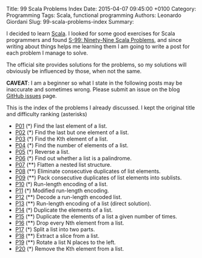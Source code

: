 Title: 99 Scala Problems Index
Date: 2015-04-07 09:45:00 +0100
Category: Programming
Tags: Scala, functional programming
Authors: Leonardo Giordani
Slug: 99-scala-problems-index
Summary:

I decided to learn [Scala](http://www.scala-lang.org/). I looked for some good exercises for Scala programmers and found [S-99: Ninety-Nine Scala Problems](http://aperiodic.net/phil/scala/s-99/), and since writing about things helps me learning them I am going to write a post for each problem I manage to solve.

The official site provides solutions for the problems, so my solutions will obviously be influenced by those, when not the same.

**CAVEAT**: I am a beginner so what I state in the following posts may be inaccurate and sometimes wrong. Please submit an issue on the blog [GitHub issues](http://github.com/TheDigitalCatOnline/thedigitalcatonline.github.com/issues) page.

This is the index of the problems I already discussed. I kept the original title and difficulty ranking (asterisks)

* [P01](/blog/2015/04/07/99-scala-problems-01-find-last-element/) (*) Find the last element of a list.
* [P02](/blog/2015/04/07/99-scala-problems-02-find-last-nth/) (*) Find the last but one element of a list.
* [P03](/blog/2015/04/07/99-scala-problems-03-find-kth/) (*) Find the Kth element of a list.
* [P04](/blog/2015/04/07/99-scala-problems-04-length/) (*) Find the number of elements of a list.
* [P05](/blog/2015/04/07/99-scala-problems-05-reverse/) (*) Reverse a list.
* [P06](/blog/2015/04/07/99-scala-problems-06-palindome/) (*) Find out whether a list is a palindrome.
* [P07](/blog/2015/04/07/99-scala-problems-07-flatten/) (**) Flatten a nested list structure.
* [P08](/blog/2015/04/07/99-scala-problems-08-eliminate-consecutive-duplicates/) (**) Eliminate consecutive duplicates of list elements.
* [P09](/blog/2015/04/07/99-scala-problems-09-pack-consecutive-duplicates/) (**) Pack consecutive duplicates of list elements into sublists.
* [P10](/blog/2015/04/14/99-scala-problems-10-run-length-encoding-of-a-list) (*) Run-length encoding of a list.
* [P11](/blog/2015/04/14/99-scala-problems-11-modified-run-length-encoding) (*) Modified run-length encoding.
* [P12](/blog/2015/04/14/99-scala-problems-12-decode-a-run-length-encoded-list) (**) Decode a run-length encoded list.
* [P13](/blog/2015/04/14/99-scala-problems-13-run-length-encoding-of-a-list-direct-solution) (**) Run-length encoding of a list (direct solution).
* [P14](/blog/2015/04/14/99-scala-problems-14-duplicate-the-elements-of-a-list) (*) Duplicate the elements of a list.
* [P15](/blog/2015/04/14/99-scala-problems-15-duplicate-the-elements-of-a-list-a-given-number-of-times) (**) Duplicate the elements of a list a given number of times.
* [P16](/blog/2015/05/13/99-scala-problems-16-20) (**) Drop every Nth element from a list.
* [P17](/blog/2015/05/13/99-scala-problems-16-20) (*) Split a list into two parts.
* [P18](/blog/2015/05/13/99-scala-problems-16-20) (**) Extract a slice from a list.
* [P19](/blog/2015/05/13/99-scala-problems-16-20) (**) Rotate a list N places to the left.
* [P20](/blog/2015/05/13/99-scala-problems-16-20) (*) Remove the Kth element from a list.